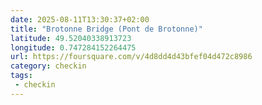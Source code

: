 ```yaml
---
date: 2025-08-11T13:30:37+02:00
title: "Brotonne Bridge (Pont de Brotonne)"
latitude: 49.52040338913723
longitude: 0.747284152264475
url: https://foursquare.com/v/4d8dd4d43bfef04d472c8986
category: checkin
tags:
 - checkin
---
```

